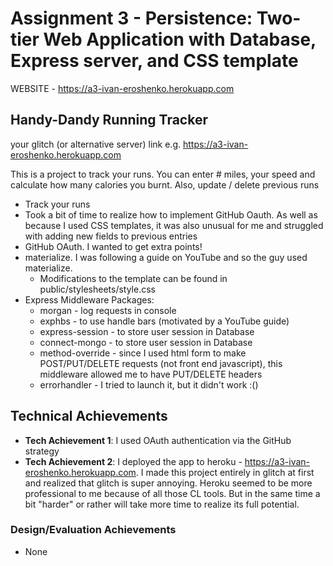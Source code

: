 Assignment 3 - Persistence: Two-tier Web Application with Database, Express server, and CSS template
===

WEBSITE - https://a3-ivan-eroshenko.herokuapp.com

## Handy-Dandy Running Tracker

your glitch (or alternative server) link e.g. https://a3-ivan-eroshenko.herokuapp.com

This is a project to track your runs. You can enter # miles, your speed and calculate how many calories you burnt. Also, update / delete previous runs

- Track your runs
- Took a bit of time to realize how to implement GitHub Oauth. As well as because I used CSS templates, it was also unusual for me and struggled with adding new fields to previous entries
- GitHub OAuth. I wanted to get extra points!
- materialize. I was following a guide on YouTube and so the guy used materialize.
  - Modifications to the template can be found in public/stylesheets/style.css
- Express Middleware Packages:
  - morgan - log requests in console
  - exphbs - to use handle bars (motivated by a YouTube guide)
  - express-session - to store user session in Database
  - connect-mongo - to store user session in Database
  - method-override - since I used html form to make POST/PUT/DELETE requests (not front end javascript), this middleware allowed me to have PUT/DELETE headers
  - errorhandler - I tried to launch it, but it didn't work :()

## Technical Achievements
- **Tech Achievement 1**: I used OAuth authentication via the GitHub strategy
- **Tech Achievement 2**: I deployed the app to heroku - https://a3-ivan-eroshenko.herokuapp.com. I made this project entirely in glitch at first and realized that glitch is super annoying. Heroku seemed to be more professional to me because of all those CL tools. But in the same time a bit "harder" or rather will take more time to realize its full potential.

### Design/Evaluation Achievements
- None
